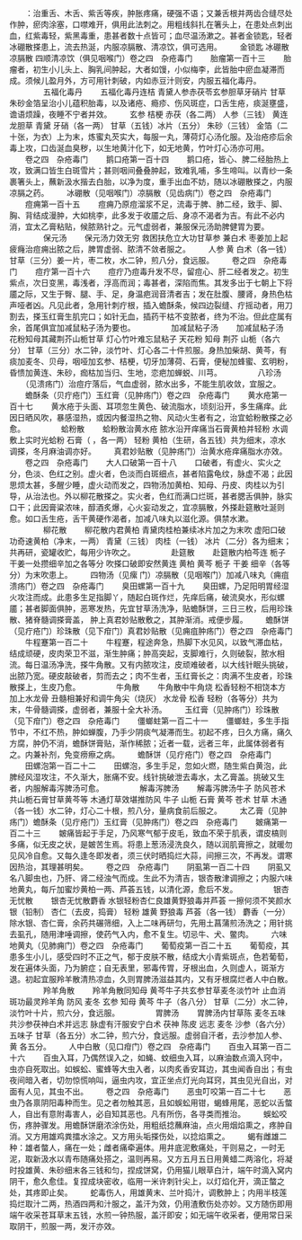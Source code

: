 <!-- { "loadSidebar": true } -->
　　：治重舌、木舌、紫舌等疾，肿胀疼痛，硬强不语；又兼舌根并两齿合缝尽处作肿，瘀肉涂塞，口噤难开，俱用此法刺之。用粗线斜扎在箸头上，在患处点刺出血，红紫毒轻，紫黑毒重，患甚者数十点皆可；血尽温汤漱之。甚者金锁匙，轻者冰硼散搽患上，流去热涎，内服凉膈散、清凉饮，俱可选用。
　　金锁匙 冰硼散 凉膈散 四顺清凉饮（俱见咽喉门）卷之四　杂疮毒门
　　胎瘤第一百十三
　　胎瘤者，初生小儿头上、胸乳间肿起，大者如馒，小似梅李，此皆胎中瘀血凝滞而成。须候儿盈月外，方可用针刺破，内如赤豆汁则安，内服五福化毒丹。
　　
　　五福化毒丹
　　五福化毒丹连桔 青黛人参赤茯苓玄参胆草牙硝片 甘草朱砂金箔呈治小儿蕴积胎毒，以及诸疮、瘾疹、伤风斑症，口舌生疮，痰涎壅盛，谵语烦躁，夜睡不宁者并效。
　　玄参 桔梗 赤茯（各二两） 人参（三钱） 黄连 龙胆草 青黛 牙硝（各一两） 甘草（五钱）冰片（五分） 朱砂（三钱） 金箔（二十张，为衣）上为末，炼蜜丸芡实大，每服一丸，薄荷灯心汤化服。及治疮疹后余毒上攻，口齿涎血臭秽，以生地黄汁化下，如无地黄，竹叶灯心汤亦可用。
　　卷之四　杂疮毒门
　　鹅口疮第一百十四
　　鹅口疮，皆心、脾二经胎热上攻，致满口皆生白斑雪片；甚则咽间叠叠肿起，致难乳哺，多生啼叫。以青纱一条裹箸头上，蘸新汲水揩去白胎，以净为度，重手出血不妨，随以冰硼散搽之，内服凉膈之药。
　　冰硼散（见咽喉门）凉膈散（见齿病门）卷之四　杂疮毒门
　　痘痈第一百十五
　　痘痈乃原痘溜浆不足，流毒于脾、肺二经，致手、脚、胸、背结成漫肿，大如桃李，此多发于收靥之后、身凉不渴者为吉。有此不必内消，宜太乙膏粘贴，候脓熟针之。元气虚弱者，兼服保元汤助脾健胃为要。
　　
　　保元汤
　　保元汤力效无穷 救困扶危立大功甘草参 兼白术 枣姜加上起疲癃治痘痈出脓之后，脾胃虚弱、脓清不敛者服之。
　　人参 黄 白术（各一钱） 甘草（三分）姜一片，枣二枚，水二钟，煎八分，食远服。
　　卷之四　杂疮毒门
　　痘疔第一百十六
　　痘疔乃痘毒升发不尽，留痘心、肝二经者发之。初生紫点，次日变黑，毒浅者，浮高而润；毒甚者，深陷而焦。其发多出于七朝上下将靥之际，又生于臀、腿、手、足，身温疤润音清者吉；发在肚腹、腰肾，身热色枯声哑者凶。凡见此者，急用针刺疔根，插入蟾酥条，候四边裂缝、疔摇动者，用刀割去，搽玉红膏生肌完口；如针无血，插药干枯不变脓者，终为不治。但此症属有余，首尾俱宜加减鼠粘子汤为要也。
　　
　　加减鼠粘子汤
　　加减鼠粘子汤 花粉知母其藏荆芥山栀甘草 灯心竹叶难忘鼠粘子 天花粉 知母 荆芥 山栀（各六分） 甘草（三分）水二钟，淡竹叶、灯心各二十件煎服。身热加柴胡、黄芩，有痰加麦冬、贝母，咽哑加玄参、桔梗，切牙加薄荷、石膏，便秘加蜂蜜、玄明粉，昏愦加黄连、朱砂，痂枯加当归、生地，恋疤加蝉蜕、川芎。
　　
　　八珍汤
　　（见溃疡门）治痘疔落后，气血虚弱，脓水出多，不能生肌收敛，宜服之。
　　蟾酥条（贝疔疮门）玉红膏（见肿疡门）卷之四　杂疮毒门
　　黄水疮第一百十七
　　黄水疮于头面、耳项忽生黄色、破流脂水，顷刻沿开，多生痛痒。此因日晒风吹，暴感湿热，或因内餐湿热之物、风动火生者有之，治宜蛤粉散搽之必愈。
　　
　　蛤粉散
　　蛤粉散治黄水疮 脓水沿开痒痛当石膏黄柏并轻粉 水调敷上实时光蛤粉 石膏（ ，各一两） 轻粉 黄柏（生研，各五钱）共为细末，凉水调搽，冬月麻油调亦好。
　　真君妙贴散（见肿疡门）治黄水疮痒痛脂水亦效。
　　卷之四　杂疮毒门
　　大人口破第一百十八
　　口破者，有虚火、实火之分，色淡、色红之别。虚火者，色淡而白斑细点，甚者陷露龟纹，脉虚不渴；此因思烦太甚，多醒少睡，虚火动而发之，四物汤加黄柏、知母、丹皮、肉桂以为引导，从治法也。外以柳花散搽之。实火者，色红而满口烂斑，甚者腮舌俱肿，脉实口干；此因膏粱浓味，醇酒炙爆，心火妄动发之，宜凉膈散，外搽赴筵散吐涎则愈。如口舌生疮，舌干黄硬作渴者，加减八味丸以滋化源。俱禁水漱。
　　
　　柳花散
　　柳花散内君黄柏 青黛肉桂柏兼续冰片加之为末吹 虚阳口破功奇速黄柏（净末，一两） 青黛（三钱） 肉桂（一钱） 冰片（二分）各为细末；共再研，瓷罐收贮，每用少许吹之。
　　
　　赴筵散
　　赴筵散内柏芩连 栀子干姜一处攒细辛加之各等分 吹搽口破即安然黄连 黄柏 黄芩 栀子 干姜 细辛（各等分）为末吹患上。
　　四物汤（见瘰 门）凉膈散（见咽喉门）加减八味丸（痈疽溃疡门）卷之四　杂疮毒门
　　臭田螺第一百十九
　　臭田螺，乃足阳明胃经湿火攻注而成。此患多生足指脚丫，随起白斑作烂，先痒后痛，破流臭水，形似螺靥；甚者脚面俱肿，恶寒发热，先宜甘草汤洗净，贴蟾酥饼，三日三枚，后用珍珠散、猪脊髓调搽膏盖， 肿上真君妙贴散敷之，其肿渐消。戒便步履。
　　蟾酥饼（见疔疮门）珍珠散（见下疳门）真君妙贴散（见痈疽肿疡门）卷之四　杂疮毒门
　　牛程蹇第一百二十
　　牛程蹇，程途奔急，热脚下水见风，以致气滞血枯，结成顽硬，皮肉荣卫不滋，渐生肿痛；肿高突起，支脚难行，久则破裂，脓水相流。每日温汤净洗，搽牛角散。又有内脓攻注，皮顽难破者，以大线针眠头挑破，出脓乃宽。硬皮敲破者，剪而去之；肉不生者，玉红膏长之：肉满不生皮者，珍珠散搽上，生皮乃愈。
　　
　　牛角散
　　牛角散中牛角烧 松香轻粉不相饶本方加上水龙骨 丑髓相兼好和调牛角尖（烧灰） 水龙骨 松香 轻粉（各等分）共为末，牛骨髓调搽，虚弱者，兼服十全大补汤。
　　玉红膏（见肿疡门）珍珠散（见下疳门）卷之四　杂疮毒门
　　僵螂蛀第一百二十一
　　僵螂蛀，多生手指节中，不红不热，肿如蝉腹，乃手少阴痰气凝滞而生。初起不疼，日久方痛，痛久方腐，肿仍不消，蟾酥饼膏贴，渐作稀脓；近者一载，远者三年，此属体弱者有之。内兼补剂，免变痨瘵之病。
　　蟾酥饼（见疔疮门）卷之四　杂疮毒门
　　田螺泡第一百二十二
　　田螺泡，多生手足，忽如火燃，随生紫白黄泡，此脾经风湿攻注，不久渐大，胀痛不安。线针挑破泄去毒水，太乙膏盖。挑破又生者，内服解毒泻脾汤可愈。
　　
　　解毒泻脾汤
　　解毒泻脾汤牛子 防风苍术共山栀石膏甘草黄芩等 木通灯草效堪推防风 牛子 山栀 石膏 黄芩 苍术 甘草 木通（各一钱）水二钟，灯心二十根，煎八分，量病食前后服之。
　　太乙膏（见肿疡门）蟾酥条（见疔疮门）玉红膏（见肿疡门）卷之四　杂疮毒门
　　皴痛第一百二十三
　　皴痛皆起于手足，乃风寒气郁于皮毛，致血不荣于肌表，谓皮槁则多痛，似无皮之状，是皴苦生焉。将患上葱汤浸洗良久，随以润肌膏擦之，就暖勿见风冷自愈。又每久逢冬即发者，须三伏时晒捣烂大蒜，间擦三次，不再发。谓寒因热治，其理甚明矣。
　　卷之四　杂疮毒门
　　阴虱第一百二十四
　　阴虱又名八脚虫也，乃肝、肾二经浊气而成。生此不为清吉，银杏散津调擦之；内服六味地黄丸，每斤加蜜炒黄柏一两、芦荟五钱，以清化源，愈后不发。
　　
　　银杏无忧散
　　银杏无忧散麝香 水银轻粉杏仁良雄黄野狼毒并芦荟 一擦何须不笑颜水银（铅制） 杏仁（去皮，捣膏） 轻粉 雄黄 野狼毒 芦荟（各一钱） 麝香（一分）除水银、杏仁膏，余药共碾筛细，入上二味再研匀，先用土菖蒲煎汤洗之；用针挑去虱孔，随用津唾调擦，使药气入内，愈不复生。切忌牛、犬、鳖肉。
　　六味地黄丸（见肺痈门）卷之四　杂疮毒门
　　葡萄疫第一百二十五
　　葡萄疫，其患多生小儿，感受四时不正之气，郁于皮肤不散，结成大小青紫斑点，色若葡萄，发在遍体头面，乃为腑症；自无表里，邪毒传胃，牙根出血，久则虚人，斑渐方退。初起宜服羚羊散清热凉血，久则胃脾汤滋益其内，又有牙根腐烂者人中白散。
　　
　　羚羊角散
　　羚羊角散同知母 黄芩牛子共玄参甘草麦冬淡竹叶 止血消斑功最灵羚羊角 防风 麦冬 玄参 知母 黄芩 牛子（各八分） 甘草（二分）水二钟，淡竹叶十片，煎六分，食远服。
　　
　　胃脾汤
　　胃脾汤内甘草陈 麦冬五味共沙参茯神白术并远志 脉虚有汗服安宁白术 茯神 陈皮 远志 麦冬 沙参（各六分） 五味子 甘草（各五分）水二钟，煎六分，食远服。虚弱自汗者，去沙参加人参、黄 各五分。
　　人中白散（见口疳门）卷之四　杂疮毒门
　　百虫入耳第一百二十六
　　百虫入耳，乃偶然误入之，如蝇、蚊细虫入耳，以麻油数点滴入窍中，虫亦自死取出。如蜈蚣、蜜蜂等大虫入者，以肉炙香安耳边，其虫闻香自出；有虫夜间暗入者，切勿惊慌响叫，逼虫内攻，宜正坐点灯光向耳窍，其虫见光自出，对面有人见，其虫不出。
　　卷之四　杂疮毒门
　　恶虫叮咬第一百二十七
　　恶虫乃各禀阴阳毒种而生。见之者勿触其恶，且如蜈蚣用钳，蝎蜂用尾，恶蛇以舌螫人，自出有意附毒害人，必自知其恶也。凡有所伤，各寻类而推治。
　　蜈蚣咬伤，疼肿骤发。用蟾酥饼磨浓涂伤处，用粗纸捻蘸麻油，点火用烟焰熏之，疼肿自消。又方用雄鸡粪擂水涂之。又方用头垢搽伤处，以捻焰熏之。
　　蝎有雌雄二种：雄者螫人，痛在一处；雌者痛牵遍体。用井底泥敷痛处，干则易之，一时无泥，取新汲水以青布随痛处搭之，温则再易。又方五月五日用黄蜡二两溶化，将凝时投雄黄、朱砂细末各三钱和匀，捏成饼窝，仍用猫儿眼草白汁，端午时滴入窝内阴干，愈久愈佳。复捏成块密收，临用一米许刺针尖上，以灯焰化开，滴正螫之处，其疼即止矣。
　　蛇毒伤人，用雄黄末、兰叶捣汁，调敷肿上；内用半枝莲捣烂取汁二两，热酒四两和汁服之，盖汗为效，仍用渣敷伤处亦妙。又方随伤即用端午收采苍耳草末五钱，水煎一钟热服，盖汗即安；如无端午收采者，便用常日采取阴干，煎服一两，发汗亦效。
